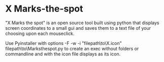 # X Marks-the-spot
"X Marks the spot" is an open source tool built using python that displays screen coordinates to a small gui and saves them to a text file of your choosing upon each mouseclick.

Use Pyinstaller with options -F -w -i "filepath\to\X.icon" filepath\to\Marksthespot.py to create an exec without folders or commandline and with the icon file displays as its icon.
